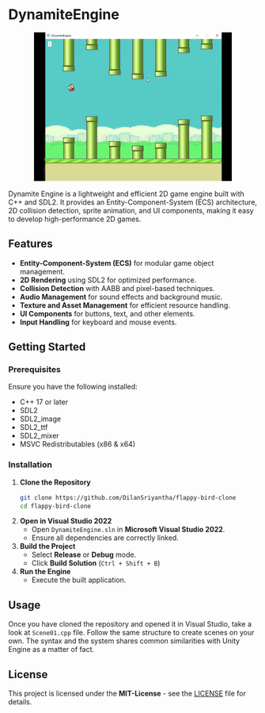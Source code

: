 # DynamiteEngine
<div align="center">
  <img src="https://raw.githubusercontent.com/DilanSriyantha/DilanSriyantha/main/made_with_dynamite_engine_flappy_bird.gif" alt="Banner" width="400">
</div> 

Dynamite Engine is a lightweight and efficient 2D game engine built with C++ and SDL2. It provides an Entity-Component-System (ECS) architecture, 2D collision detection, sprite animation, and UI components, making it easy to develop high-performance 2D games.

## Features

- **Entity-Component-System (ECS)** for modular game object management.
- **2D Rendering** using SDL2 for optimized performance.
- **Collision Detection** with AABB and pixel-based techniques.
- **Audio Management** for sound effects and background music.
- **Texture and Asset Management** for efficient resource handling.
- **UI Components** for buttons, text, and other elements.
- **Input Handling** for keyboard and mouse events.

## Getting Started
### Prerequisites
Ensure you have the following installed:
- C++ 17 or later
- SDL2
- SDL2_image
- SDL2_ttf
- SDL2_mixer
- MSVC Redistributables (x86 & x64)

### Installation
1. **Clone the Repository**
   ```sh
   git clone https://github.com/DilanSriyantha/flappy-bird-clone
   cd flappy-bird-clone
   ```
2. **Open in Visual Studio 2022**
   - Open ```DynamiteEngine.sln``` in **Microsoft Visual Studio 2022**.
   - Ensure all dependencies are correctly linked.
3. **Build the Project**
   - Select **Release** or **Debug** mode.
   - Click **Build Solution** (```Ctrl + Shift + B```)
4. **Run the Engine**
   - Execute the built application.
  
## Usage
Once you have cloned the repository and opened it in Visual Studio, take a look at ```Scene01.cpp``` file. Follow the same structure to create scenes on your own. The syntax and the system shares common similarities with Unity Engine as a matter of fact.

## License 
This project is licensed under the **MIT-License** - see the [LICENSE](https://github.com/DilanSriyantha/flappy-bird-clone/tree/main?tab=MIT-1-ov-file) file for details.
